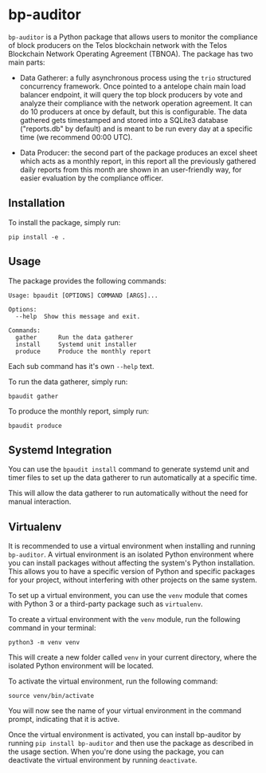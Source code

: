 # bp-auditor

`bp-auditor` is a Python package that allows users to monitor the compliance
of block producers on the Telos blockchain network with the Telos Blockchain
Network Operating Agreement (TBNOA). The package has two main parts:

* Data Gatherer: a fully asynchronous process using the `trio` structured
concurrency framework. Once pointed to a antelope chain main load balancer
endpoint, it will query the top block producers by vote and analyze their
compliance with the network operation agreement. It can do 10 producers at
once by default, but this is configurable. The data gathered gets timestamped
and stored into a SQLite3 database ("reports.db" by default) and is meant to
be run every day at a specific time (we recommend 00:00 UTC).

* Data Producer: the second part of the package produces an excel sheet which
acts as a monthly report, in this report all the previously gathered daily
reports from this month are shown in an user-friendly way, for easier
evaluation by the compliance officer.

## Installation

To install the package, simply run:

    pip install -e .

## Usage

The package provides the following commands:

    Usage: bpaudit [OPTIONS] COMMAND [ARGS]...

    Options:
      --help  Show this message and exit.

    Commands:
      gather      Run the data gatherer
      install     Systemd unit installer
      produce     Produce the monthly report

Each sub command has it's own `--help` text.

To run the data gatherer, simply run:

    bpaudit gather

To produce the monthly report, simply run:

    bpaudit produce

## Systemd Integration

You can use the `bpaudit install` command to generate systemd unit and timer files
to set up the data gatherer to run automatically at a specific time.

This will allow the data gatherer to run automatically without the need for
manual interaction.


## Virtualenv

It is recommended to use a virtual environment when installing and running
`bp-auditor`. A virtual environment is an isolated Python environment where you can
install packages without affecting the system's Python installation. This allows
you to have a specific version of Python and specific packages for your project,
without interfering with other projects on the same system.

To set up a virtual environment, you can use the `venv` module that comes with
Python 3 or a third-party package such as `virtualenv`.

To create a virtual environment with the `venv` module, run the following command
in your terminal:

    python3 -m venv venv

This will create a new folder called `venv` in your current directory, where the
isolated Python environment will be located.

To activate the virtual environment, run the following command:

    source venv/bin/activate

You will now see the name of your virtual environment in the command prompt,
indicating that it is active.

Once the virtual environment is activated, you can install bp-auditor by running
`pip install bp-auditor` and then use the package as described in the usage section.
When you're done using the package, you can deactivate the virtual environment by
running `deactivate`.

